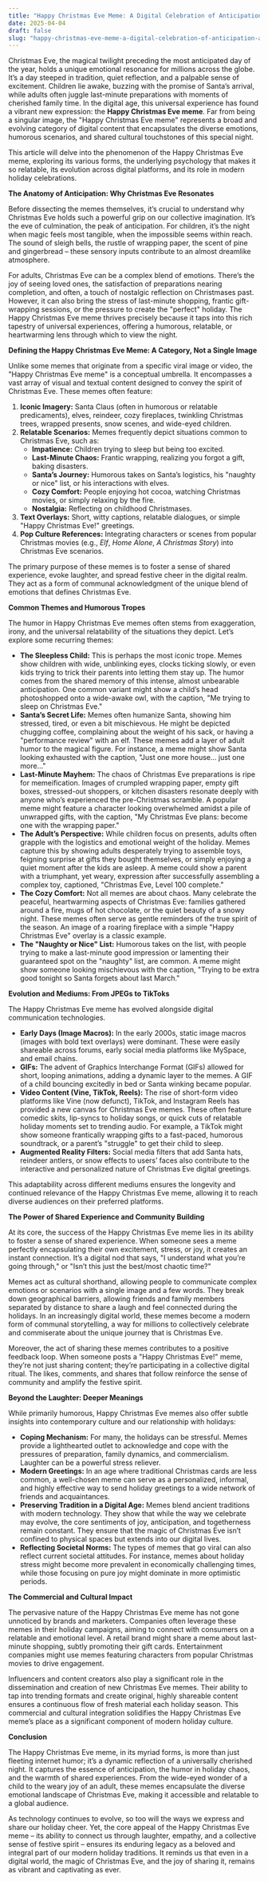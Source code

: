 ```yaml
---
title: "Happy Christmas Eve Meme: A Digital Celebration of Anticipation and Merriment"
date: 2025-04-04
draft: false
slug: "happy-christmas-eve-meme-a-digital-celebration-of-anticipation-and-merriment" 
---
```


Christmas Eve, the magical twilight preceding the most anticipated day of the year, holds a unique emotional resonance for millions across the globe. It’s a day steeped in tradition, quiet reflection, and a palpable sense of excitement. Children lie awake, buzzing with the promise of Santa’s arrival, while adults often juggle last-minute preparations with moments of cherished family time. In the digital age, this universal experience has found a vibrant new expression: the **Happy Christmas Eve meme**. Far from being a singular image, the "Happy Christmas Eve meme" represents a broad and evolving category of digital content that encapsulates the diverse emotions, humorous scenarios, and shared cultural touchstones of this special night.

This article will delve into the phenomenon of the Happy Christmas Eve meme, exploring its various forms, the underlying psychology that makes it so relatable, its evolution across digital platforms, and its role in modern holiday celebrations.

**The Anatomy of Anticipation: Why Christmas Eve Resonates**

Before dissecting the memes themselves, it’s crucial to understand why Christmas Eve holds such a powerful grip on our collective imagination. It’s the eve of culmination, the peak of anticipation. For children, it’s the night when magic feels most tangible, when the impossible seems within reach. The sound of sleigh bells, the rustle of wrapping paper, the scent of pine and gingerbread – these sensory inputs contribute to an almost dreamlike atmosphere.

For adults, Christmas Eve can be a complex blend of emotions. There’s the joy of seeing loved ones, the satisfaction of preparations nearing completion, and often, a touch of nostalgic reflection on Christmases past. However, it can also bring the stress of last-minute shopping, frantic gift-wrapping sessions, or the pressure to create the "perfect" holiday. The Happy Christmas Eve meme thrives precisely because it taps into this rich tapestry of universal experiences, offering a humorous, relatable, or heartwarming lens through which to view the night.

**Defining the Happy Christmas Eve Meme: A Category, Not a Single Image**

Unlike some memes that originate from a specific viral image or video, the "Happy Christmas Eve meme" is a conceptual umbrella. It encompasses a vast array of visual and textual content designed to convey the spirit of Christmas Eve. These memes often feature:

1. **Iconic Imagery:** Santa Claus (often in humorous or relatable predicaments), elves, reindeer, cozy fireplaces, twinkling Christmas trees, wrapped presents, snow scenes, and wide-eyed children.
2. **Relatable Scenarios:** Memes frequently depict situations common to Christmas Eve, such as:
   * **Impatience:** Children trying to sleep but being too excited.
   * **Last-Minute Chaos:** Frantic wrapping, realizing you forgot a gift, baking disasters.
   * **Santa’s Journey:** Humorous takes on Santa’s logistics, his "naughty or nice" list, or his interactions with elves.
   * **Cozy Comfort:** People enjoying hot cocoa, watching Christmas movies, or simply relaxing by the fire.
   * **Nostalgia:** Reflecting on childhood Christmases.
3. **Text Overlays:** Short, witty captions, relatable dialogues, or simple "Happy Christmas Eve!" greetings.
4. **Pop Culture References:** Integrating characters or scenes from popular Christmas movies (e.g., *Elf*, *Home Alone*, *A Christmas Story*) into Christmas Eve scenarios.

The primary purpose of these memes is to foster a sense of shared experience, evoke laughter, and spread festive cheer in the digital realm. They act as a form of communal acknowledgment of the unique blend of emotions that defines Christmas Eve.

**Common Themes and Humorous Tropes**

The humor in Happy Christmas Eve memes often stems from exaggeration, irony, and the universal relatability of the situations they depict. Let’s explore some recurring themes:

* **The Sleepless Child:** This is perhaps the most iconic trope. Memes show children with wide, unblinking eyes, clocks ticking slowly, or even kids trying to trick their parents into letting them stay up. The humor comes from the shared memory of this intense, almost unbearable anticipation. One common variant might show a child’s head photoshopped onto a wide-awake owl, with the caption, "Me trying to sleep on Christmas Eve."
* **Santa’s Secret Life:** Memes often humanize Santa, showing him stressed, tired, or even a bit mischievous. He might be depicted chugging coffee, complaining about the weight of his sack, or having a "performance review" with an elf. These memes add a layer of adult humor to the magical figure. For instance, a meme might show Santa looking exhausted with the caption, "Just one more house… just one more…"
* **Last-Minute Mayhem:** The chaos of Christmas Eve preparations is ripe for memeification. Images of crumpled wrapping paper, empty gift boxes, stressed-out shoppers, or kitchen disasters resonate deeply with anyone who’s experienced the pre-Christmas scramble. A popular meme might feature a character looking overwhelmed amidst a pile of unwrapped gifts, with the caption, "My Christmas Eve plans: become one with the wrapping paper."
* **The Adult’s Perspective:** While children focus on presents, adults often grapple with the logistics and emotional weight of the holiday. Memes capture this by showing adults desperately trying to assemble toys, feigning surprise at gifts they bought themselves, or simply enjoying a quiet moment after the kids are asleep. A meme could show a parent with a triumphant, yet weary, expression after successfully assembling a complex toy, captioned, "Christmas Eve, Level 100 complete."
* **The Cozy Comfort:** Not all memes are about chaos. Many celebrate the peaceful, heartwarming aspects of Christmas Eve: families gathered around a fire, mugs of hot chocolate, or the quiet beauty of a snowy night. These memes often serve as gentle reminders of the true spirit of the season. An image of a roaring fireplace with a simple "Happy Christmas Eve" overlay is a classic example.
* **The "Naughty or Nice" List:** Humorous takes on the list, with people trying to make a last-minute good impression or lamenting their guaranteed spot on the "naughty" list, are common. A meme might show someone looking mischievous with the caption, "Trying to be extra good tonight so Santa forgets about last March."

**Evolution and Mediums: From JPEGs to TikToks**

The Happy Christmas Eve meme has evolved alongside digital communication technologies.

* **Early Days (Image Macros):** In the early 2000s, static image macros (images with bold text overlays) were dominant. These were easily shareable across forums, early social media platforms like MySpace, and email chains.
* **GIFs:** The advent of Graphics Interchange Format (GIFs) allowed for short, looping animations, adding a dynamic layer to the memes. A GIF of a child bouncing excitedly in bed or Santa winking became popular.
* **Video Content (Vine, TikTok, Reels):** The rise of short-form video platforms like Vine (now defunct), TikTok, and Instagram Reels has provided a new canvas for Christmas Eve memes. These often feature comedic skits, lip-syncs to holiday songs, or quick cuts of relatable holiday moments set to trending audio. For example, a TikTok might show someone frantically wrapping gifts to a fast-paced, humorous soundtrack, or a parent’s "struggle" to get their child to sleep.
* **Augmented Reality Filters:** Social media filters that add Santa hats, reindeer antlers, or snow effects to users’ faces also contribute to the interactive and personalized nature of Christmas Eve digital greetings.

This adaptability across different mediums ensures the longevity and continued relevance of the Happy Christmas Eve meme, allowing it to reach diverse audiences on their preferred platforms.

**The Power of Shared Experience and Community Building**

At its core, the success of the Happy Christmas Eve meme lies in its ability to foster a sense of shared experience. When someone sees a meme perfectly encapsulating their own excitement, stress, or joy, it creates an instant connection. It’s a digital nod that says, "I understand what you’re going through," or "Isn’t this just the best/most chaotic time?"

Memes act as cultural shorthand, allowing people to communicate complex emotions or scenarios with a single image and a few words. They break down geographical barriers, allowing friends and family members separated by distance to share a laugh and feel connected during the holidays. In an increasingly digital world, these memes become a modern form of communal storytelling, a way for millions to collectively celebrate and commiserate about the unique journey that is Christmas Eve.

Moreover, the act of sharing these memes contributes to a positive feedback loop. When someone posts a "Happy Christmas Eve!" meme, they’re not just sharing content; they’re participating in a collective digital ritual. The likes, comments, and shares that follow reinforce the sense of community and amplify the festive spirit.

**Beyond the Laughter: Deeper Meanings**

While primarily humorous, Happy Christmas Eve memes also offer subtle insights into contemporary culture and our relationship with holidays:

* **Coping Mechanism:** For many, the holidays can be stressful. Memes provide a lighthearted outlet to acknowledge and cope with the pressures of preparation, family dynamics, and commercialism. Laughter can be a powerful stress reliever.
* **Modern Greetings:** In an age where traditional Christmas cards are less common, a well-chosen meme can serve as a personalized, informal, and highly effective way to send holiday greetings to a wide network of friends and acquaintances.
* **Preserving Tradition in a Digital Age:** Memes blend ancient traditions with modern technology. They show that while the way we celebrate may evolve, the core sentiments of joy, anticipation, and togetherness remain constant. They ensure that the magic of Christmas Eve isn’t confined to physical spaces but extends into our digital lives.
* **Reflecting Societal Norms:** The types of memes that go viral can also reflect current societal attitudes. For instance, memes about holiday stress might become more prevalent in economically challenging times, while those focusing on pure joy might dominate in more optimistic periods.

**The Commercial and Cultural Impact**

The pervasive nature of the Happy Christmas Eve meme has not gone unnoticed by brands and marketers. Companies often leverage these memes in their holiday campaigns, aiming to connect with consumers on a relatable and emotional level. A retail brand might share a meme about last-minute shopping, subtly promoting their gift cards. Entertainment companies might use memes featuring characters from popular Christmas movies to drive engagement.

Influencers and content creators also play a significant role in the dissemination and creation of new Christmas Eve memes. Their ability to tap into trending formats and create original, highly shareable content ensures a continuous flow of fresh material each holiday season. This commercial and cultural integration solidifies the Happy Christmas Eve meme’s place as a significant component of modern holiday culture.

**Conclusion**

The Happy Christmas Eve meme, in its myriad forms, is more than just fleeting internet humor; it’s a dynamic reflection of a universally cherished night. It captures the essence of anticipation, the humor in holiday chaos, and the warmth of shared experiences. From the wide-eyed wonder of a child to the weary joy of an adult, these memes encapsulate the diverse emotional landscape of Christmas Eve, making it accessible and relatable to a global audience.

As technology continues to evolve, so too will the ways we express and share our holiday cheer. Yet, the core appeal of the Happy Christmas Eve meme – its ability to connect us through laughter, empathy, and a collective sense of festive spirit – ensures its enduring legacy as a beloved and integral part of our modern holiday traditions. It reminds us that even in a digital world, the magic of Christmas Eve, and the joy of sharing it, remains as vibrant and captivating as ever.